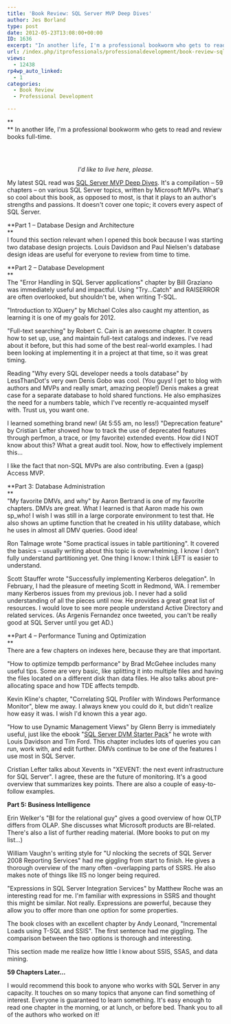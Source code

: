 ```yaml
---
title: 'Book Review: SQL Server MVP Deep Dives'
author: Jes Borland
type: post
date: 2012-05-23T13:08:00+00:00
ID: 1636
excerpt: "In another life, I'm a professional bookworm who gets to read and review books full-time. My latest SQL read was SQL Server MVP Deep Dives. It's a compilation – 59 chapters – on various SQL Server topics, written by&hellip;"
url: /index.php/itprofessionals/professionaldevelopment/book-review-sql-server-mvp/
views:
  - 12438
rp4wp_auto_linked:
  - 1
categories:
  - Book Review
  - Professional Development

---
```

**  
** In another life, I'm a professional bookworm who gets to read and review books full-time.

 

<p style="text-align: center;">
  <a href="http://www.flickr.com/photos/kevharb/5466078025/lightbox/"><img src="http://farm6.staticflickr.com/5214/5466078025_a4d247aa50_n.jpg" alt="" /></a>
</p>

<p style="text-align: center;">
  <em>I'd like to live here, please.</em>
</p>

My latest SQL read was [SQL Server MVP Deep Dives][1]. It's a compilation – 59 chapters – on various SQL Server topics, written by Microsoft MVPs. What's so cool about this book, as opposed to most, is that it plays to an author's strengths and passions. It doesn't cover one topic; it covers every aspect of SQL Server. 

**Part 1 – Database Design and Architecture   
**    
I found this section relevant when I opened this book because I was starting two database design projects. Louis Davidson and Paul Nielsen's database design ideas are useful for everyone to review from time to time.

**Part 2 – Database Development   
**    
The "Error Handling in SQL Server applications" chapter by Bill Graziano was immediately useful and impactful. Using "Try...Catch" and RAISERROR are often overlooked, but shouldn't be, when writing T-SQL. 

"Introduction to XQuery" by Michael Coles also caught my attention, as learning it is one of my goals for 2012.

"Full-text searching" by Robert C. Cain is an awesome chapter. It covers how to set up, use, and maintain full-text catalogs and indexes. I've read about it before, but this had some of the best real-world examples. I had been looking at implementing it in a project at that time, so it was great timing.

Reading "Why every SQL developer needs a tools database" by LessThanDot's very own Denis Gobo was cool. (You guys! I get to blog with authors and MVPs and really smart, amazing people!) Denis makes a great case for a separate database to hold shared functions. He also emphasizes the need for a numbers table, which I've recently re-acquainted myself with. Trust us, you want one.

I learned something brand new! (At 5:55 am, no less!) "Deprecation feature" by Cristian Lefter showed how to track the use of deprecated features through perfmon, a trace, or (my favorite) extended events. How did I NOT know about this? What a great audit tool. Now, how to effectively implement this...

I like the fact that non-SQL MVPs are also contributing. Even a (gasp) Access MVP.

**Part 3: Database Administration   
**    
"My favorite DMVs, and why" by Aaron Bertrand is one of my favorite chapters. DMVs are great. What I learned is that Aaron made his own sp_who! I wish I was still in a large corporate environment to test that. He also shows an uptime function that he created in his utility database, which he uses in almost all DMV queries. Good idea!

Ron Talmage wrote "Some practical issues in table partitioning". It covered the basics – usually writing about this topic is overwhelming. I know I don't fully understand partitioning yet. One thing I know: I think LEFT is easier to understand.

Scott Stauffer wrote "Successfully implementing Kerberos delegation". In February, I had the pleasure of meeting Scott in Redmond, WA. I remember many Kerberos issues from my previous job. I never had a solid understanding of all the pieces until now. He provides a great great list of resources. I would love to see more people understand Active Directory and related services. (As Argenis Fernandez once tweeted, you can't be really good at SQL Server until you get AD.) 

**Part 4 – Performance Tuning and Optimization   
**    
There are a few chapters on indexes here, because they are that important.

"How to optimize tempdb performance" by Brad McGehee includes many useful tips. Some are very basic, like splitting it into multiple files and having the files located on a different disk than data files. He also talks about pre-allocating space and how TDE affects tempdb.

Kevin Kline's chapter, "Correlating SQL Profiler with Windows Performance Monitor", blew me away. I always knew you could do it, but didn't realize how easy it was. I wish I'd known this a year ago. 

"How to use Dynamic Management Views" by Glenn Berry is immediately useful, just like the ebook "[SQL Server DVM Starter Pack][2]" he wrote with Louis Davidson and Tim Ford. This chapter includes lots of queries you can run, work with, and edit further. DMVs continue to be one of the features I use most in SQL Server.

Cristian Lefter talks about Xevents in "XEVENT: the next event infrastructure for SQL Server". I agree, these are the future of monitoring. It's a good overview that summarizes key points. There are also a couple of easy-to-follow examples.

**Part 5: Business Intelligence** 

Erin Welker's "BI for the relational guy" gives a good overview of how OLTP differs from OLAP. She discusses what Microsoft products are BI-related. There's also a list of further reading material. (More books to put on my list...)

William Vaughn's writing style for "U nlocking the secrets of SQL Server 2008 Reporting Services" had me giggling from start to finish. He gives a thorough overview of the many often -overlapping parts of SSRS. He also makes note of things like IIS no longer being required. 

"Expressions in SQL Server Integration Services" by Matthew Roche was an interesting read for me. I'm familiar with expressions in SSRS and thought this might be similar. Not really. Expressions are powerful, because they allow you to offer more than one option for some properties.

The book closes with an excellent chapter by Andy Leonard, "Incremental Loads using T-SQL and SSIS". The first sentence had me giggling. The comparison between the two options is thorough and interesting.

This section made me realize how little I know about SSIS, SSAS, and data mining.

**59 Chapters Later...** 

I would recommend this book to anyone who works with SQL Server in any capacity. It touches on so many topics that anyone can find something of interest. Everyone is guaranteed to learn something. It's easy enough to read one chapter in the morning, or at lunch, or before bed. Thank you to all of the authors who worked on it!

 [1]: http://manning.com/nielsen/
 [2]: http://www.red-gate.com/products/dba/sql-monitor/entrypage/dmv?utm_source=bradmcgehee&utm_medium=banner&utm_content=dmv_201007&utm_campaign=sqlresponse